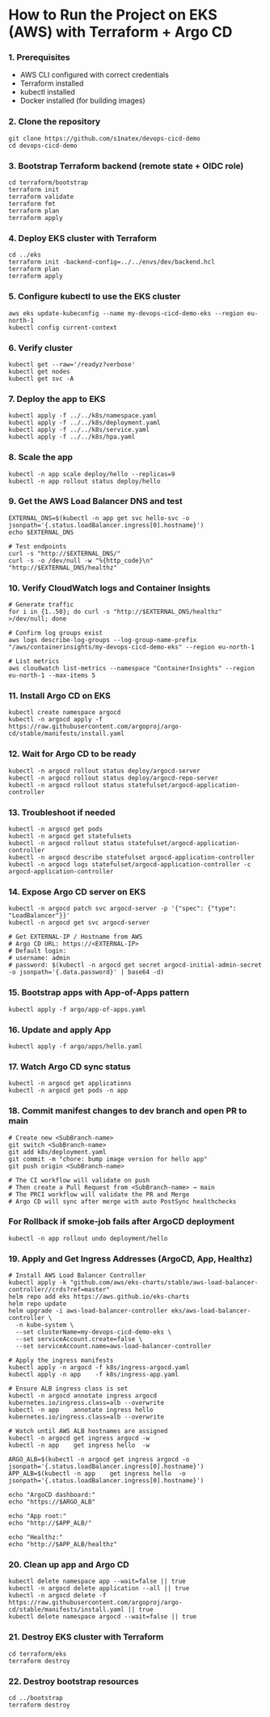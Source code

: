 # How to Run the Project on EKS (AWS) with Terraform + Argo CD

### 1. Prerequisites
- AWS CLI configured with correct credentials
- Terraform installed
- kubectl installed
- Docker installed (for building images)

### 2. Clone the repository
```
git clone https://github.com/s1natex/devops-cicd-demo
cd devops-cicd-demo
```
### 3. Bootstrap Terraform backend (remote state + OIDC role)
```
cd terraform/bootstrap
terraform init
terraform validate
terraform fmt
terraform plan
terraform apply
```
### 4. Deploy EKS cluster with Terraform
```
cd ../eks
terraform init -backend-config=../../envs/dev/backend.hcl
terraform plan
terraform apply
```
### 5. Configure kubectl to use the EKS cluster
```
aws eks update-kubeconfig --name my-devops-cicd-demo-eks --region eu-north-1
kubectl config current-context
```
### 6. Verify cluster
```
kubectl get --raw='/readyz?verbose'
kubectl get nodes
kubectl get svc -A
```
### 7. Deploy the app to EKS
```
kubectl apply -f ../../k8s/namespace.yaml
kubectl apply -f ../../k8s/deployment.yaml
kubectl apply -f ../../k8s/service.yaml
kubectl apply -f ../../k8s/hpa.yaml
```
### 8. Scale the app
```
kubectl -n app scale deploy/hello --replicas=9
kubectl -n app rollout status deploy/hello
```
### 9. Get the AWS Load Balancer DNS and test
```
EXTERNAL_DNS=$(kubectl -n app get svc hello-svc -o jsonpath='{.status.loadBalancer.ingress[0].hostname}')
echo $EXTERNAL_DNS

# Test endpoints
curl -s "http://$EXTERNAL_DNS/"
curl -s -o /dev/null -w "%{http_code}\n" "http://$EXTERNAL_DNS/healthz"
```
### 10. Verify CloudWatch logs and Container Insights
```
# Generate traffic
for i in {1..50}; do curl -s "http://$EXTERNAL_DNS/healthz" >/dev/null; done

# Confirm log groups exist
aws logs describe-log-groups --log-group-name-prefix "/aws/containerinsights/my-devops-cicd-demo-eks" --region eu-north-1

# List metrics
aws cloudwatch list-metrics --namespace "ContainerInsights" --region eu-north-1 --max-items 5
```
### 11. Install Argo CD on EKS
```
kubectl create namespace argocd
kubectl -n argocd apply -f https://raw.githubusercontent.com/argoproj/argo-cd/stable/manifests/install.yaml
```
### 12. Wait for Argo CD to be ready
```
kubectl -n argocd rollout status deploy/argocd-server
kubectl -n argocd rollout status deploy/argocd-repo-server
kubectl -n argocd rollout status statefulset/argocd-application-controller
```
### 13. Troubleshoot if needed
```
kubectl -n argocd get pods
kubectl -n argocd get statefulsets
kubectl -n argocd rollout status statefulset/argocd-application-controller
kubectl -n argocd describe statefulset argocd-application-controller
kubectl -n argocd logs statefulset/argocd-application-controller -c argocd-application-controller
```
### 14. Expose Argo CD server on EKS
```
kubectl -n argocd patch svc argocd-server -p '{"spec": {"type": "LoadBalancer"}}'
kubectl -n argocd get svc argocd-server

# Get EXTERNAL-IP / Hostname from AWS
# Argo CD URL: https://<EXTERNAL-IP>
# Default login:
# username: admin
# password: $(kubectl -n argocd get secret argocd-initial-admin-secret -o jsonpath='{.data.password}' | base64 -d)
```
### 15. Bootstrap apps with App-of-Apps pattern
```
kubectl apply -f argo/app-of-apps.yaml
```
### 16. Update and apply App
```
kubectl apply -f argo/apps/hello.yaml
```
### 17. Watch Argo CD sync status
```
kubectl -n argocd get applications
kubectl -n argocd get pods -n app
```
### 18. Commit manifest changes to dev branch and open PR to main
```
# Create new <SubBranch-name>
git switch <SubBranch-name>
git add k8s/deployment.yaml
git commit -m "chore: bump image version for hello app"
git push origin <SubBranch-name>

# The CI workflow will validate on push
# Then create a Pull Request from <SubBranch-name> → main
# The PRCI workflow will validate the PR and Merge
# Argo CD will sync after merge with auto PostSync healthchecks
```
### For Rollback if smoke-job fails after ArgoCD deployment
```
kubectl -n app rollout undo deployment/hello
```
### 19. Apply and Get Ingress Addresses (ArgoCD, App, Healthz)
```
# Install AWS Load Balancer Controller
kubectl apply -k "github.com/aws/eks-charts/stable/aws-load-balancer-controller//crds?ref=master"
helm repo add eks https://aws.github.io/eks-charts
helm repo update
helm upgrade -i aws-load-balancer-controller eks/aws-load-balancer-controller \
  -n kube-system \
  --set clusterName=my-devops-cicd-demo-eks \
  --set serviceAccount.create=false \
  --set serviceAccount.name=aws-load-balancer-controller

# Apply the ingress manifests
kubectl apply -n argocd -f k8s/ingress-argocd.yaml
kubectl apply -n app    -f k8s/ingress-app.yaml

# Ensure ALB ingress class is set
kubectl -n argocd annotate ingress argocd kubernetes.io/ingress.class=alb --overwrite
kubectl -n app    annotate ingress hello  kubernetes.io/ingress.class=alb --overwrite

# Watch until AWS ALB hostnames are assigned
kubectl -n argocd get ingress argocd -w
kubectl -n app    get ingress hello  -w

ARGO_ALB=$(kubectl -n argocd get ingress argocd -o jsonpath='{.status.loadBalancer.ingress[0].hostname}')
APP_ALB=$(kubectl -n app    get ingress hello  -o jsonpath='{.status.loadBalancer.ingress[0].hostname}')

echo "ArgoCD dashboard:"
echo "https://$ARGO_ALB"

echo "App root:"
echo "http://$APP_ALB/"

echo "Healthz:"
echo "http://$APP_ALB/healthz"
```
### 20. Clean up app and Argo CD
```
kubectl delete namespace app --wait=false || true
kubectl -n argocd delete application --all || true
kubectl -n argocd delete -f https://raw.githubusercontent.com/argoproj/argo-cd/stable/manifests/install.yaml || true
kubectl delete namespace argocd --wait=false || true
```
### 21. Destroy EKS cluster with Terraform
```
cd terraform/eks
terraform destroy
```
### 22. Destroy bootstrap resources
```
cd ../bootstrap
terraform destroy
```
